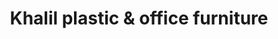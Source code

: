 ---
title: "Khalil plastic & office furniture"
url: /karachi/khalil-plastic-and-office-furniture/
shop: furniture
---